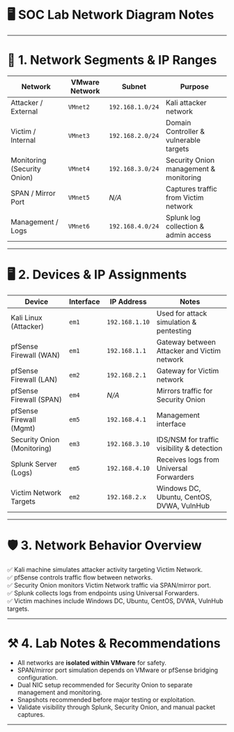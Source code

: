 # 🖥️ SOC Lab Network Diagram Notes

---

# 📡 1. Network Segments & IP Ranges

| **Network**           | **VMware Network** | **Subnet**         | **Purpose**                               |
|-----------------------|--------------------|--------------------|-------------------------------------------|
| Attacker / External   | `VMnet2`           | `192.168.1.0/24`   | Kali attacker network                     |
| Victim / Internal     | `VMnet3`           | `192.168.2.0/24`   | Domain Controller & vulnerable targets    |
| Monitoring (Security Onion) | `VMnet4`    | `192.168.3.0/24`   | Security Onion management & monitoring    |
| SPAN / Mirror Port    | `VMnet5`           | _N/A_               | Captures traffic from Victim network      |
| Management / Logs     | `VMnet6`           | `192.168.4.0/24`   | Splunk log collection & admin access      |

---

# 🖥️ 2. Devices & IP Assignments

| **Device**              | **Interface** | **IP Address**     | **Notes**                                   |
|-------------------------|---------------|--------------------|---------------------------------------------|
| Kali Linux (Attacker)   | `em1`         | `192.168.1.10`     | Used for attack simulation & pentesting     |
| pfSense Firewall (WAN)  | `em1`         | `192.168.1.1`      | Gateway between Attacker and Victim network |
| pfSense Firewall (LAN)  | `em2`         | `192.168.2.1`      | Gateway for Victim network                  |
| pfSense Firewall (SPAN) | `em4`         | _N/A_               | Mirrors traffic for Security Onion          |
| pfSense Firewall (Mgmt) | `em5`         | `192.168.4.1`      | Management interface                        |
| Security Onion (Monitoring) | `em3`     | `192.168.3.10`     | IDS/NSM for traffic visibility & detection  |
| Splunk Server (Logs)    | `em5`         | `192.168.4.10`     | Receives logs from Universal Forwarders     |
| Victim Network Targets  | `em2`         | `192.168.2.x`      | Windows DC, Ubuntu, CentOS, DVWA, VulnHub   |

---

# 🛡️ 3. Network Behavior Overview

✅ Kali machine simulates attacker activity targeting Victim Network.  
✅ pfSense controls traffic flow between networks.  
✅ Security Onion monitors Victim Network traffic via SPAN/mirror port.  
✅ Splunk collects logs from endpoints using Universal Forwarders.  
✅ Victim machines include Windows DC, Ubuntu, CentOS, DVWA, VulnHub targets.  

---

# ⚒️ 4. Lab Notes & Recommendations

- All networks are **isolated within VMware** for safety.  
- SPAN/mirror port simulation depends on VMware or pfSense bridging configuration.  
- Dual NIC setup recommended for Security Onion to separate management and monitoring.  
- Snapshots recommended before major testing or exploitation.  
- Validate visibility through Splunk, Security Onion, and manual packet captures.  

---

